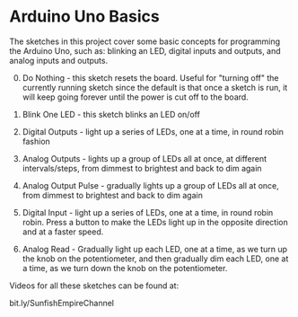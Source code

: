 # Arduino Uno Basics

The sketches in this project cover some basic concepts for programming the Arduino Uno, such as: blinking an LED, digital inputs and outputs, and analog inputs and outputs.

0) Do Nothing - this sketch resets the board. Useful for "turning off" the currently running sketch since the default is that once a sketch is run, it will keep going forever until the power is cut off to the board.

1) Blink One LED - this sketch blinks an LED on/off

2) Digital Outputs - light up a series of LEDs, one at a time, in round robin fashion

3) Analog Outputs - lights up a group of LEDs all at once, at different intervals/steps, from dimmest to brightest and back to dim again

4) Analog Output Pulse - gradually lights up a group of LEDs all at once, from dimmest to brightest and back to dim again

5) Digital Input - light up a series of LEDs, one at a time, in round robin robin. Press a button to make the LEDs light up in the opposite direction and at a faster speed.

6) Analog Read - Gradually light up each LED, one at a time, as we turn up the knob on the potentiometer, and then gradually dim each LED, one at a time, as we turn down the knob on the potentiometer. 

Videos for all these sketches can be found at:

bit.ly/SunfishEmpireChannel